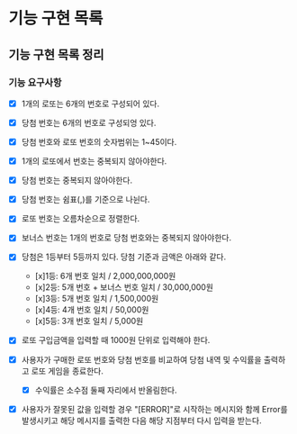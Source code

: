 # 기능 구현 목록 

## 기능 구현 목록 정리

### 기능 요구사항
 - [x] 1개의 로또는 6개의 번호로 구성되어 있다.
 - [x] 당첨 번호는 6개의 번호로 구성되엉 있다.
 - [x] 당첨 번호와 로또 번호의 숫자범위는 1~45이다.
 - [x] 1개의 로또에서 번호는 중복되지 않아야한다.
 - [x] 당첨 번호는 중복되지 않아야한다.
 - [x] 당첨 번호는 쉼표(,)를 기준으로 나뉜다.
 - [x] 로또 번호는 오름차순으로 정렬한다.
 - [x] 보너스 번호는 1개의 번호로 당첨 번호와는 중복되지 않아야한다.
 - [x] 당첨은 1등부터 5등까지 있다. 당첨 기준과 금액은 아래와 같다.
    - [x]1등: 6개 번호 일치 / 2,000,000,000원
    - [x]2등: 5개 번호 + 보너스 번호 일치 / 30,000,000원
    - [x]3등: 5개 번호 일치 / 1,500,000원
    - [x]4등: 4개 번호 일치 / 50,000원
    - [x]5등: 3개 번호 일치 / 5,000원
 - [x] 로또 구입금액을 입력할 때 1000원 단위로 입력해야 한다.
 - [x] 사용자가 구매한 로또 번호와 당첨 번호를 비교하여 당첨 내역 및 수익률을 출력하고 로또 게임을 종료한다.
   -[x] 수익률은 소수점 둘째 자리에서 반올림한다.
 -[x] 사용자가 잘못된 값을 입력할 경우 "[ERROR]"로 시작하는 메시지와 함께 Error를 발생시키고 해당 메시지를 출력한 다음 해당 지점부터 다시 입력을 받는다.

 